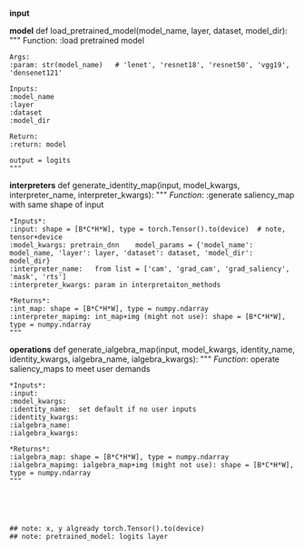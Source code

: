 



**input**





**model**
def load_pretrained_model(model_name, layer, dataset, model_dir):
    """
    Function:
    :load pretrained model

    Args:
    :param: str(model_name)   # 'lenet', 'resnet18', 'resnet50', 'vgg19', 'densenet121'

    Inputs:
    :model_name
    :layer
    :dataset
    :model_dir

    Return:
    :return: model

    output = logits
    """


**interpreters**
def generate_identity_map(input, model_kwargs, interpreter_name, interpreter_kwargs):
    """
    *Function*: 
    :generate saliency_map with same shape of input

    *Inputs*:
    :input: shape = [B*C*H*W], type = torch.Tensor().to(device)  # note, tensor+device
    :model_kwargs: pretrain_dnn    model_params = {'model_name': model_name, 'layer': layer, 'dataset': dataset, 'model_dir': model_dir}
    :interpreter_name:   from list = ['cam', 'grad_cam', 'grad_saliency', 'mask', 'rts']
    :interpreter_kwargs: param in interpretaiton_methods

    *Returns*:
    :int_map: shape = [B*C*H*W], type = numpy.ndarray
    :interpreter_mapimg: int_map+img (might not use): shape = [B*C*H*W], type = numpy.ndarray 
    """


**operations**
def generate_ialgebra_map(input, model_kwargs, identity_name, identity_kwargs, ialgebra_name, ialgebra_kwargs):
    """
    *Function*: 
    operate saliency_maps to meet user demands

    *Inputs*:
    :input:
    :model_kwargs:
    :identity_name:  set default if no user inputs
    :identity_kwargs:
    :ialgebra_name:
    :ialgebra_kwargs:

    *Returns*:
    :ialgebra_map: shape = [B*C*H*W], type = numpy.ndarray
    :ialgebra_mapimg: ialgebra_map+img (might not use): shape = [B*C*H*W], type = numpy.ndarray 
    """





    ## note: x, y algready torch.Tensor().to(device)
    ## note: pretrained_model: logits layer